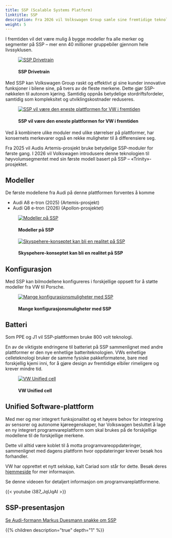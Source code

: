 ```yaml
---
title: SSP (Scalable Systems Platform)
linktitle: SSP
description: Fra 2026 vil Volkswagen Group samle sine fremtidige teknologier på Scalable Systems Platform (SSP). Etter det modulære elektriske drivsettet (MEB) og Premium Platform Electric (PPE), representerer SSP neste generasjon av helelektrisk, heldigital og svært skalerbar mekatronikkplattform.
weight: 5
---
```

<!-- markdownlint-disable MD033 -->
I fremtiden vil det være mulig å bygge modeller fra alle merker og segmenter på SSP – mer enn 40 millioner gruppebiler gjennom hele livssyklusen.

<figure>
    <a href="https://media.electrichasgoneaudi.net/multimedia/technology/bev-platforms/ssp/drivetrain.jpg">
        <img src="https://media.electrichasgoneaudi.net/multimedia/technology/bev-platforms/ssp/drivetrains.jpg"
        alt="SSP Drivetrain" title="SSP Drivetrain">
    </a>
    <figcaption><h4>SSP Drivetrain</h4></figcaption>
</figure>

Med SSP kan Volkswagen Group raskt og effektivt gi sine kunder innovative funksjoner i bilene sine, på tvers av de fleste merkene. Dette gjør SSP-nøkkelen til autonom kjøring. Samtidig oppnås betydelige stordriftsfordeler, samtidig som kompleksitet og utviklingskostnader reduseres.

<figure>
    <a href="https://media.electrichasgoneaudi.net/multimedia/technology/bev-platforms/ssp/ssp1.png">
        <img src="https://media.electrichasgoneaudi.net/multimedia/technology/bev-platforms/ssp/ssp1s.png"
        alt="SSP vil være den eneste plattformen for VW i fremtiden" title="SSP vil være den eneste plattformen for VW i fremtiden">
    </a>
    <figcaption><h4>SSP vil være den eneste plattformen for VW i fremtiden</h4></figcaption>
</figure>

Ved å kombinere ulike moduler med ulike størrelser på plattformer, har konsernets merkevarer også en rekke muligheter til å differensiere seg.

Fra 2025 vil Audis Artemis-prosjekt bruke betydelige SSP-moduler for første gang. I 2026 vil Volkswagen introdusere denne teknologien til høyvolumsegmentet med sin første modell basert på SSP – «Trinity»-prosjektet.

## Modeller

De første modellene fra Audi på denne plattformen forventes å komme

- Audi A8 e-tron (2025) (Artemis-prosjekt)
- Audi Q8 e-tron (2026) (Apollon-prosjektet)

<figure>
    <a href="https://media.electrichasgoneaudi.net/multimedia/technology/bev-platforms/ssp/ssp2.png">
        <img src="https://media.electrichasgoneaudi.net/multimedia/technology/bev-platforms/ssp/ssp2s.png"
        alt="Modeller på SSP" title="Modeller på SSP">
    </a>
    <figcaption><h4>Modeller på SSP</h4></figcaption>
</figure>

<figure>
    <a href="https://media.electrichasgoneaudi.net/multimedia/articles/audiskysphereconcept/audiskysphereconcept_1.jpg">
        <img src="https://media.electrichasgoneaudi.net/multimedia/articles/audiskysphereconcept/audiskysphereconcept_1s.jpg" alt="Skyspehere-konseptet kan bli en realitet på SSP" title="Skyspehere-konseptet kan bli en realitet på SSP">
    </a>
    <figcaption><h4>Skyspehere-konseptet kan bli en realitet på SSP</h4></figcaption>
</figure>

## Konfigurasjon

Med SSP kan bilmodellene konfigureres i forskjellige oppsett for å støtte modeller fra VW til Porsche.

<figure>
    <a href="https://media.electrichasgoneaudi.net/multimedia/technology/bev-platforms/ssp/ssp3.png">
        <img src="https://media.electrichasgoneaudi.net/multimedia/technology/bev-platforms/ssp/ssp3s.png"
        alt="Mange konfigurasjonsmuligheter med SSP" title="Mange konfigurasjonsmuligheter med SSP">
    </a>
    <figcaption><h4>Mange konfigurasjonsmuligheter med SSP</h4></figcaption>
</figure>

## Batteri

Som PPE og J1 vil SSP-plattformen bruke 800 volt teknologi.

En av de viktigste endringene til batteriet på SSP sammenlignet med andre plattformer er den nye enhetlige batteriteknologien. VWs enhetlige celleteknologi bruker de samme fysiske pakkeformatene, bare med forskjellig kjemi inni, for å gjøre design av fremtidige elbiler rimeligere og krever mindre tid.

<figure>
    <a href="https://media.electrichasgoneaudi.net/multimedia/technology/bev-platforms/ssp/unifiedcell1.jpg">
        <img src="https://media.electrichasgoneaudi.net/multimedia/technology/bev-platforms/ssp/unifiedcell1s.jpg"
        alt="VW Unified cell" title="VW Unified cell">
    </a>
    <figcaption><h4>VW Unified cell</h4></figcaption>
</figure>

## Unified Software-plattform

Med mer og mer integrert funksjonalitet og et høyere behov for integrering av sensorer og autonome kjøreegenskaper, har Volkswagen besluttet å lage en ny integrert programvareplattform som skal brukes på de forskjellige modellene til de forskjellige merkene.

Dette vil alltid være koblet til å motta programvareoppdateringer, sammenlignet med dagens plattform hvor oppdateringer krever besøk hos forhandler.

VW har opprettet et nytt selskap, kalt Cariad som står for dette. Besøk deres [hjemmeside](https://cariad.technology/) for mer informasjon.

Se denne videoen for detaljert informasjon om programvareplattformene.

{{< youtube i387_JqUqAI >}}

## SSP-presentasjon

[Se Audi-formann Markus Duesmann snakke om SSP](https://comsatmedia.s3.eu-west-1.amazonaws.com/vw/vwnewsroom/2021-07-13_strategy_day/vw_210713_strategyday_speech_duesmann_en.mp4)

{{% children description="true" depth="1" %}}

